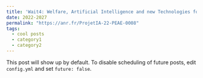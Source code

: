 ```yaml
---
title: 'Wait4: Welfare, Artificial Intelligence and new Technologies for Tracking key indicator Traits in animals facing challenges of the agroecological Transition'
date: 2022-2027
permalink: "https://anr.fr/ProjetIA-22-PEAE-0008"
tags:
  - cool posts
  - category1
  - category2
---
```


This post will show up by default. To disable scheduling of future posts, edit `config.yml` and set `future: false`. 
